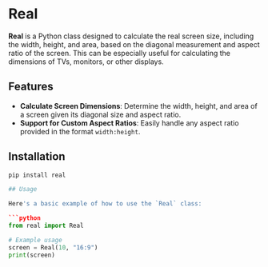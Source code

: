# Real

**Real** is a Python class designed to calculate the real screen size, including the width, height, and area, based on the diagonal measurement and aspect ratio of the screen. This can be especially useful for calculating the dimensions of TVs, monitors, or other displays.

## Features

- **Calculate Screen Dimensions**: Determine the width, height, and area of a screen given its diagonal size and aspect ratio.
- **Support for Custom Aspect Ratios**: Easily handle any aspect ratio provided in the format `width:height`.

## Installation

```python
pip install real

## Usage

Here's a basic example of how to use the `Real` class:

```python
from real import Real

# Example usage
screen = Real(10, "16:9")
print(screen)
